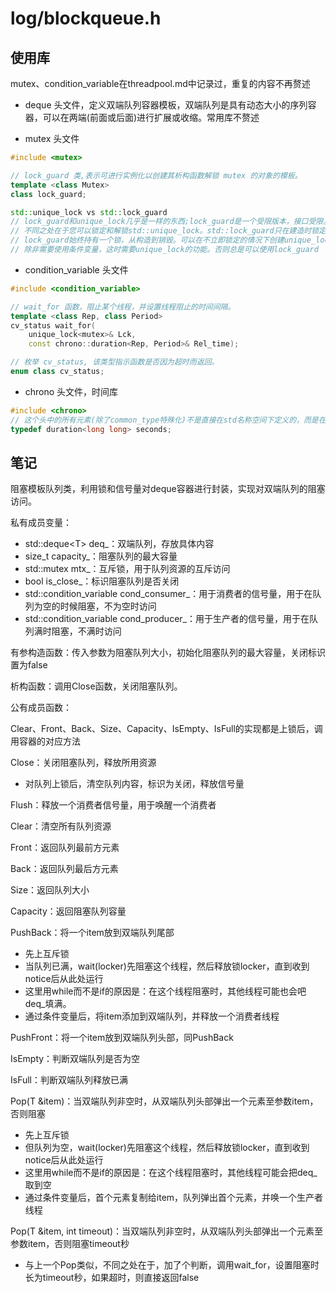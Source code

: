 # log/blockqueue.h

## 使用库

mutex、condition_variable在threadpool.md中记录过，重复的内容不再赘述

* deque 头文件，定义双端队列容器模板，双端队列是具有动态大小的序列容器，可以在两端(前面或后面)进行扩展或收缩。常用库不赘述

* mutex 头文件

```C++
#include <mutex>

// lock_guard 类,表示可进行实例化以创建其析构函数解锁 mutex 的对象的模板。
template <class Mutex>
class lock_guard;

std::unique_lock vs std::lock_guard
// lock_guard和unique_lock几乎是一样的东西;lock_guard是一个受限版本，接口受限。
// 不同之处在于您可以锁定和解锁std::unique_lock。std::lock_guard只在建造时锁定一次，在破坏时解锁。
// lock_guard始终持有一个锁，从构造到销毁。可以在不立即锁定的情况下创建unique_lock，可以在其存在的任何时候解锁，并且可以将锁的所有权从一个实例转移到另一个实例。
// 除非需要使用条件变量，这时需要unique_lock的功能。否则总是可以使用lock_guard
```

* condition_variable 头文件

```C++
#include <condition_variable>

// wait_for 函数，阻止某个线程，并设置线程阻止的时间间隔。
template <class Rep, class Period>
cv_status wait_for(
    unique_lock<mutex>& Lck,
    const chrono::duration<Rep, Period>& Rel_time);

// 枚举 cv_status, 该类型指示函数是否因为超时而返回。
enum class cv_status;
```

* chrono 头文件，时间库

```C++
#include <chrono>
// 这个头中的所有元素(除了common_type特殊化)不是直接在std名称空间下定义的，而是在std::chrono名称空间下定义的。
typedef duration<long long> seconds;

```

## 笔记

阻塞模板队列类，利用锁和信号量对deque容器进行封装，实现对双端队列的阻塞访问。

私有成员变量：

* std::deque\<T> deq_：双端队列，存放具体内容
* size_t capacity_：阻塞队列的最大容量
* std::mutex mtx_：互斥锁，用于队列资源的互斥访问
* bool is_close_：标识阻塞队列是否关闭
* std::condition_variable cond_consumer_：用于消费者的信号量，用于在队列为空的时候阻塞，不为空时访问
* std::condition_variable cond_producer_：用于生产者的信号量，用于在队列满时阻塞，不满时访问

有参构造函数：传入参数为阻塞队列大小，初始化阻塞队列的最大容量，关闭标识置为false

析构函数：调用Close函数，关闭阻塞队列。

公有成员函数：

Clear、Front、Back、Size、Capacity、IsEmpty、IsFull的实现都是上锁后，调用容器的对应方法

Close：关闭阻塞队列，释放所用资源

* 对队列上锁后，清空队列内容，标识为关闭，释放信号量

Flush：释放一个消费者信号量，用于唤醒一个消费者

Clear：清空所有队列资源

Front：返回队列最前方元素

Back：返回队列最后方元素

Size：返回队列大小

Capacity：返回阻塞队列容量

PushBack：将一个item放到双端队列尾部

* 先上互斥锁
* 当队列已满，wait(locker)先阻塞这个线程，然后释放锁locker，直到收到notice后从此处运行
* 这里用while而不是if的原因是：在这个线程阻塞时，其他线程可能也会吧deq_填满。
* 通过条件变量后，将item添加到双端队列，并释放一个消费者线程

PushFront：将一个item放到双端队列头部，同PushBack

IsEmpty：判断双端队列是否为空

IsFull：判断双端队列释放已满

Pop(T &item)：当双端队列非空时，从双端队列头部弹出一个元素至参数item，否则阻塞

* 先上互斥锁
* 但队列为空，wait(locker)先阻塞这个线程，然后释放锁locker，直到收到notice后从此处运行
* 这里用while而不是if的原因是：在这个线程阻塞时，其他线程可能会把deq_取到空
* 通过条件变量后，首个元素复制给item，队列弹出首个元素，并唤一个生产者线程

Pop(T &item, int timeout)：当双端队列非空时，从双端队列头部弹出一个元素至参数item，否则阻塞timeout秒

* 与上一个Pop类似，不同之处在于，加了个判断，调用wait_for，设置阻塞时长为timeout秒，如果超时，则直接返回false
